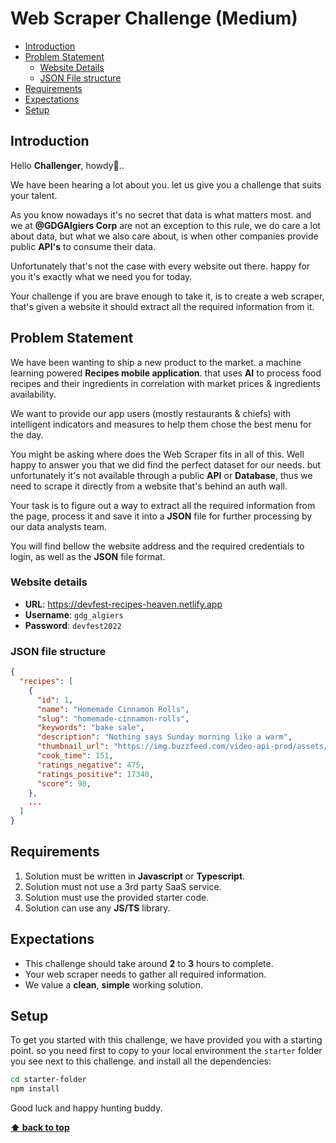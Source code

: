 # Web Scraper Challenge (Medium) <!-- omit in toc -->

- [Introduction](#introduction)
- [Problem Statement](#problem-statement)
  - [Website Details](#website-details)
  - [JSON File structure](#json-file-structure)
- [Requirements](#requirements)
- [Expectations](#expectations)
- [Setup](#setup)

## Introduction

Hello **Challenger**, howdy👋..

We have been hearing a lot about you. let us give you a challenge that suits your talent.

As you know nowadays it's no secret that data is what matters most. and we at **@GDGAlgiers Corp** are not an exception to this rule, we do care a lot about data, but what we also care about, is when other companies provide public **API's** to consume their data.

Unfortunately that's not the case with every website out there. happy for you it's exactly what we need you for today.

Your challenge if you are brave enough to take it, is to create a web scraper, that's given a website it should extract all the required information from it.

## Problem Statement

We have been wanting to ship a new product to the market. a machine learning powered **Recipes mobile application**. that uses **AI** to process food recipes and their ingredients in correlation with market prices & ingredients availability.

We want to provide our app users (mostly restaurants & chiefs) with intelligent indicators and measures to help them chose the best menu for the day.

You might be asking where does the Web Scraper fits in all of this.
Well happy to answer you that we did find the perfect dataset for our needs. but unfortunately it's not available through a public **API** or **Database**, thus we need to scrape it directly from a website that's behind an auth wall.

Your task is to figure out a way to extract all the required information from the page, process it and save it into a **JSON** file for further processing by our data analysts team.

You will find bellow the website address and the required credentials to login, as well as the **JSON** file format.

### Website details

- **URL**: <https://devfest-recipes-heaven.netlify.app>
- **Username**: `gdg_algiers`
- **Password**: `devfest2022`

### JSON file structure

```json
{
  "recipes": [
    {
      "id": 1,
      "name": "Homemade Cinnamon Rolls",
      "slug": "homemade-cinnamon-rolls",
      "keywords": "bake sale",
      "description": "Nothing says Sunday morning like a warm",
      "thumbnail_url": "https://img.buzzfeed.com/video-api-prod/assets/9d589367531e4c12a4937e30e521c865/fbthumb.jpg",
      "cook_time": 151,
      "ratings_negative": 475,
      "ratings_positive": 17340,
      "score": 98,
    },
    ...
  ]
}
```

## Requirements

1. Solution must be written in **Javascript** or **Typescript**.
2. Solution must not use a 3rd party SaaS service.
3. Solution must use the provided starter code.
4. Solution can use any **JS/TS** library.

## Expectations

- This challenge should take around **2** to **3** hours to complete.
- Your web scraper needs to gather all required information.
- We value a **clean**, **simple** working solution.

## Setup

To get you started with this challenge, we have provided you with a starting point. so you need first to copy to your local environment the `starter` folder you see next to this challenge. and install all the dependencies:

```bash
cd starter-folder
npm install
```

Good luck and happy hunting buddy.

**[⬆ back to top](#introduction)**
